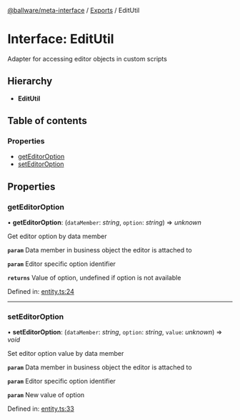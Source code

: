 [@ballware/meta-interface](../README.md) / [Exports](../modules.md) / EditUtil

# Interface: EditUtil

Adapter for accessing editor objects in custom scripts

## Hierarchy

* **EditUtil**

## Table of contents

### Properties

- [getEditorOption](editutil.md#geteditoroption)
- [setEditorOption](editutil.md#seteditoroption)

## Properties

### getEditorOption

• **getEditorOption**: (`dataMember`: *string*, `option`: *string*) => *unknown*

Get editor option by data member

**`param`** Data member in business object the editor is attached to

**`param`** Editor specific option identifier

**`returns`** Value of option, undefined if option is not available

Defined in: [entity.ts:24](https://github.com/frankball/ballware-meta-interface/blob/d19dcf1/src/entity.ts#L24)

___

### setEditorOption

• **setEditorOption**: (`dataMember`: *string*, `option`: *string*, `value`: *unknown*) => *void*

Set editor option value by data member

**`param`** Data member in business object the editor is attached to

**`param`** Editor specific option identifier

**`param`** New value of option

Defined in: [entity.ts:33](https://github.com/frankball/ballware-meta-interface/blob/d19dcf1/src/entity.ts#L33)
